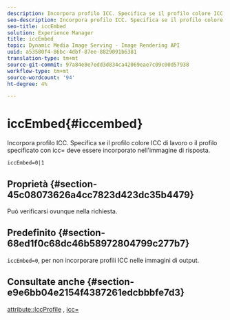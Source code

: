 ```yaml
---
description: Incorpora profilo ICC. Specifica se il profilo colore ICC di lavoro o il profilo specificato con icc= deve essere incorporato nell'immagine di risposta.
seo-description: Incorpora profilo ICC. Specifica se il profilo colore ICC di lavoro o il profilo specificato con icc= deve essere incorporato nell'immagine di risposta.
seo-title: iccEmbed
solution: Experience Manager
title: iccEmbed
topic: Dynamic Media Image Serving - Image Rendering API
uuid: a53580f4-86bc-4dbf-87ee-8829091b6381
translation-type: tm+mt
source-git-commit: 97a84e8e7edd3d834ca42069eae7c09c00d57938
workflow-type: tm+mt
source-wordcount: '94'
ht-degree: 4%

---
```



# iccEmbed{#iccembed}

Incorpora profilo ICC. Specifica se il profilo colore ICC di lavoro o il profilo specificato con icc= deve essere incorporato nell&#39;immagine di risposta.

`iccEmbed=0|1`

## Proprietà {#section-45c08073626a4cc7823d423dc35b4479}

Può verificarsi ovunque nella richiesta.

## Predefinito {#section-68ed1f0c68dc46b58972804799c277b7}

`iccEmbed=0`, per non incorporare profili ICC nelle immagini di output.

## Consultate anche {#section-e9e6bb04e2154f4387261edcbbbfe7d3}

[attribute::IccProfile](../../../../../ir-api/material-cat/image-rendering-api-ref/c-ir-material-catalog/c-ir-attributes-reference/r-ir-iccprofilegray.md#reference-712f1d0dcca748df9aaf495681bb39e6) ,  [icc=](../../../../../ir-api/http-protocol/image-rendering-api-ref/c-ir-http-protocol-ref/c-ir-http-protocol-command-reference/r-ir-icc.md#reference-86a2fff3cef24982ad2063d977a16e06)
